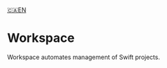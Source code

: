 

[🇨🇦EN](🇨🇦EN%20Read%20Me.md) <!--Skip in Jazzy-->

# Workspace

Workspace automates management of Swift projects.
